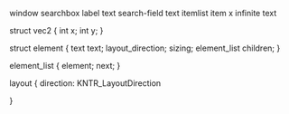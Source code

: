 window
	searchbox
		label
			text
		search-field
			text
	itemlist
		item x infinite
			text

struct vec2 {
	int x;
	int y;
}

struct element {
	text text;
	layout_direction;
	sizing;
	element_list children;
}

element_list {
	element;
	next;
}

layout {
	direction: KNTR_LayoutDirection
	
}
